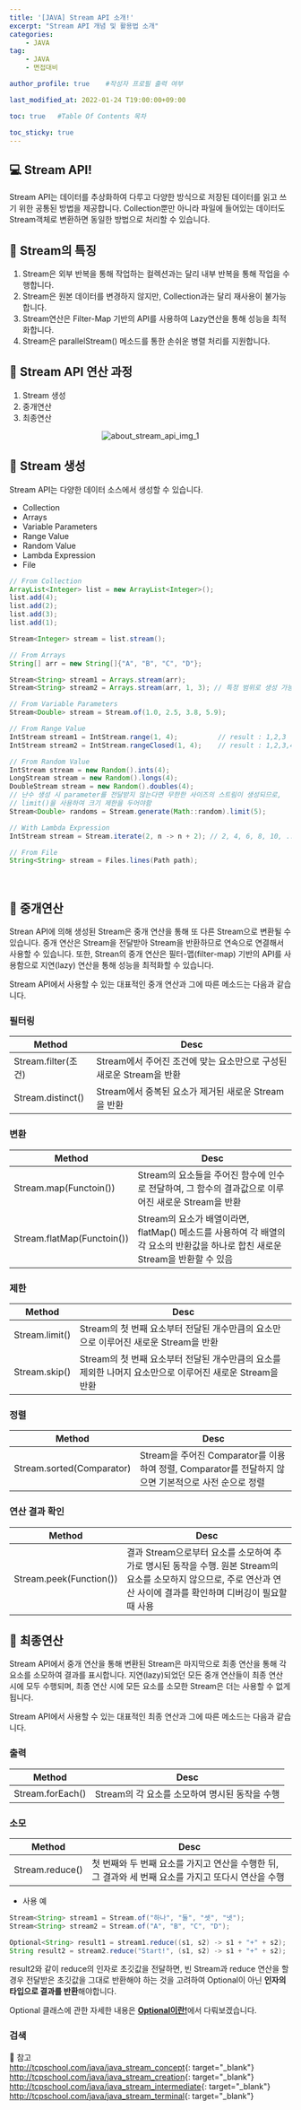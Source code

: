 ```yaml
---
title: '[JAVA] Stream API 소개!' 
excerpt: "Stream API 개념 및 활용법 소개"
categories:
    - JAVA
tag:
    - JAVA
    - 면접대비

author_profile: true    #작성자 프로필 출력 여부

last_modified_at: 2022-01-24 T19:00:00+09:00

toc: true   #Table Of Contents 목차 

toc_sticky: true
---
```


## 💻 Stream API!
Stream API는 데이터를 추상화하여 다루고 다양한 방식으로 저장된 데이터를 읽고 쓰기 위한 공통된 방법을 제공합니다.
Collection뿐만 아니라 파일에 들어있는 데이터도 Stream객체로 변환하면 동일한 방법으로 처리할 수 있습니다.

## 🎈 Stream의 특징
1. Stream은 외부 반복을 통해 작업하는 컬렉션과는 달리 내부 반복을 통해 작업을 수행합니다.
2. Stream은 원본 데이터를 변경하지 않지만, Collection과는 달리 재사용이 불가능합니다.
3. Stream연산은 Filter-Map 기반의 API를 사용하여 Lazy연산을 통해 성능을 최적화합니다.
4. Stream은 parallelStream() 메소드를 통한 손쉬운 병렬 처리를 지원합니다. 

## 🌊 Stream API 연산 과정
1. Stream 생성
2. 중개연산
3. 최종연산

<p align="center">
    <img src="https://user-images.githubusercontent.com/26996562/150715979-0f9dce8b-689c-4fac-a769-8baad3def0a8.png" alt="about_stream_api_img_1"/>
</p>

## 🛒 Stream 생성
Stream API는 다양한 데이터 소스에서 생성할 수 있습니다.
- Collection
- Arrays
- Variable Parameters
- Range Value
- Random Value
- Lambda Expression
- File

``` java
// From Collection
ArrayList<Integer> list = new ArrayList<Integer>();
list.add(4);
list.add(2);
list.add(3);
list.add(1);

Stream<Integer> stream = list.stream();

// From Arrays
String[] arr = new String[]{"A", "B", "C", "D"};

Stream<String> stream1 = Arrays.stream(arr);
Stream<String> stream2 = Arrays.stream(arr, 1, 3); // 특정 범위로 생성 가능

// From Variable Parameters
Stream<Double> stream = Stream.of(1.0, 2.5, 3.8, 5.9);

// From Range Value
IntStream stream1 = IntStream.range(1, 4);          // result : 1,2,3
IntStream stream2 = IntStream.rangeClosed(1, 4);    // result : 1,2,3,4

// From Random Value
IntStream stream = new Random().ints(4);
LongStream stream = new Random().longs(4);
DoubleStream stream = new Random().doubles(4);
// 난수 생성 시 parameter를 전달받지 않는다면 무한한 사이즈의 스트림이 생성되므로, 
// limit()을 사용하여 크기 제한을 두어야함
Stream<Double> randoms = Stream.generate(Math::random).limit(5);

// With Lambda Expression
IntStream stream = Stream.iterate(2, n -> n + 2); // 2, 4, 6, 8, 10, ...

// From File
String<String> stream = Files.lines(Path path);
```
<br>

## 🧪 중개연산

Strean API에 의해 생성된 Stream은 중개 연산을 통해 또 다른 Stream으로 변환될 수 있습니다.
중개 연산은 Stream을 전달받아 Stream을 반환하므로 연속으로 연결해서 사용할 수 있습니다.
또한, Strean의 중개 연산은 필터-맵(filter-map) 기반의 API를 사용함으로 지연(lazy) 연산을 통해 성능을 최적화할 수 있습니다.

Stream API에서 사용할 수 있는 대표적인 중개 연산과 그에 따른 메소드는 다음과 같습니다.

### 필터링

|Method|Desc|
|------|----|
|Stream.filter(조건)|Stream에서 주어진 조건에 맞는 요소만으로 구성된 새로운 Stream을 반환|
|Stream.distinct()|Stream에서 중복된 요소가 제거된 새로운 Stream을 반환|

### 변환

|Method|Desc|
|------|----|
|Stream.map(Functoin())|Stream의 요소들을 주어진 함수에 인수로 전달하여, 그 함수의 결과값으로 이루어진 새로운 Stream을 반환|
|Stream.flatMap(Functoin())|Stream의 요소가 배열이라면, flatMap() 메소드를 사용하여 각 배열의 각 요소의 반환값을 하나로 합친 새로운 Stream을 반환할 수 있음|

### 제한

|Method|Desc|
|------|----|
|Stream.limit()|Stream의 첫 번째 요소부터 전달된 개수만큼의 요소만으로 이루어진 새로운 Stream을 반환|
|Stream.skip()|Stream의 첫 번째 요소부터 전달된 개수만큼의 요소를 제외한 나머지 요소만으로 이루어진 새로운 Stream을 반환|

### 정렬

|Method|Desc|
|------|----|
|Stream.sorted(Comparator)|Stream을 주어진 Comparator를 이용하여 정렬, Comparator를 전달하지 않으면 기본적으로 사전 순으로 정렬|

### 연산 결과 확인

|Method|Desc|
|------|----|
|Stream.peek(Function())|결과 Stream으로부터 요소를 소모하여 추가로 명시된 동작을 수행. 원본 Stream의 요소를 소모하지 않으므로, 주로 연산과 연산 사이에 결과를 확인하며 디버깅이 필요할때 사용|

## 🗿 최종연산
Stream API에서 중개 연산을 통해 변환된 Stream은 마지막으로 최종 연산을 통해 각 요소를 소모하여 결과를 표시합니다.
지연(lazy)되었던 모든 중개 연산들이 최종 연산 시에 모두 수행되며, 최종 연산 시에 모든 요소를 소모한 Stream은 더는 사용할 수 없게 됩니다.

Stream API에서 사용할 수 있는 대표적인 최종 연산과 그에 따른 메소드는 다음과 같습니다.

### 출력

|Method|Desc|
|------|----|
|Stream.forEach()|Stream의 각 요소를 소모하여 명시된 동작을 수행|

### 소모

|Method|Desc|
|------|----|
|Stream.reduce()|첫 번째와 두 번째 요소를 가지고 연산을 수행한 뒤, 그 결과와 세 번째 요소를 가지고 또다시 연산을 수행|

- 사용 예
```java
Stream<String> stream1 = Stream.of("하나", "둘", "셋", "넷");
Stream<String> stream2 = Stream.of("A", "B", "C", "D");

Optional<String> result1 = stream1.reduce((s1, s2) -> s1 + "+" + s2);   // 하나+둘+셋+넷
String result2 = stream2.reduce("Start!", (s1, s2) -> s1 + "+" + s2);   // Start!+A+B+C+D
```
result2와 같이 reduce의 인자로 초깃값을 전달하면, 
빈 Stream과 reduce 연산을 할 경우 전달받은 초깃값을 그대로 반환해야 하는 것을 고려하여 Optional이 아닌 **인자의 타입으로 결과를 반환**해야합니다.

Optional 클래스에 관한 자세한 내용은 [**Optional이란!**](https://chanmin9401.github.io/java/about_optional/)에서 다뤄보겠습니다.

### 검색

📌 참고<br>
<http://tcpschool.com/java/java_stream_concept>{: target="_blank"}<br>
<http://tcpschool.com/java/java_stream_creation>{: target="_blank"}<br>
<http://tcpschool.com/java/java_stream_intermediate>{: target="_blank"}<br>
<http://tcpschool.com/java/java_stream_terminal>{: target="_blank"}<br>
